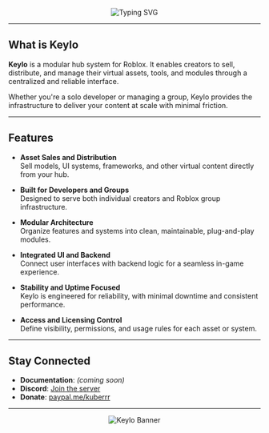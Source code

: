 <!-- Title animation -->
<p align="center">
  <img src="https://readme-typing-svg.demolab.com?font=Fira+Code&size=24&pause=1000&center=true&width=700&lines=Welcome+to+Keylo;Roblox's+Smartest+Hub+System;Sell+and+Distribute+Your+Assets+Easily" alt="Typing SVG" />
</p>

---

## What is Keylo

**Keylo** is a modular hub system for Roblox. It enables creators to sell, distribute, and manage their virtual assets, tools, and modules through a centralized and reliable interface.

Whether you're a solo developer or managing a group, Keylo provides the infrastructure to deliver your content at scale with minimal friction.

---

## Features

- **Asset Sales and Distribution**  
  Sell models, UI systems, frameworks, and other virtual content directly from your hub.

- **Built for Developers and Groups**  
  Designed to serve both individual creators and Roblox group infrastructure.

- **Modular Architecture**  
  Organize features and systems into clean, maintainable, plug-and-play modules.

- **Integrated UI and Backend**  
  Connect user interfaces with backend logic for a seamless in-game experience.

- **Stability and Uptime Focused**  
  Keylo is engineered for reliability, with minimal downtime and consistent performance.

- **Access and Licensing Control**  
  Define visibility, permissions, and usage rules for each asset or system.

---

## Stay Connected

- **Documentation**: *(coming soon)*  
- **Discord**: [Join the server](https://discord.gg/gjy3WCGEzJ)  
- **Donate**: [paypal.me/kuberrr](https://paypal.me/kuberrr)

---

<!-- Banner at bottom -->
<p align="center">
  <img src="https://media.discordapp.net/attachments/1354537808282517687/1398047274210431027/image.png?ex=6884993c&is=688347bc&hm=c67e6996e075843021106661a3af0f3158952ececd85c2880f1e5070561b5fef&=&format=webp&quality=lossless&width=1032&height=234" alt="Keylo Banner">
</p>
